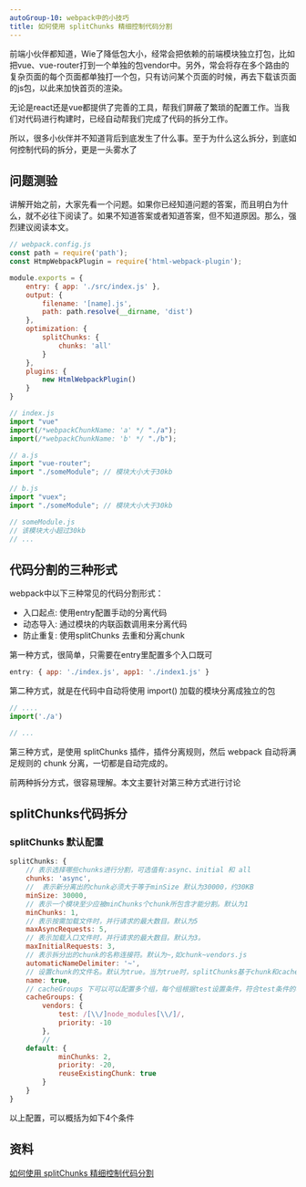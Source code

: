 ```yaml
---
autoGroup-10: webpack中的小技巧
title: 如何使用 splitChunks 精细控制代码分割
---
```

前端小伙伴都知道，Wie了降低包大小，经常会把依赖的前端模块独立打包，比如把vue、vue-router打到一个单独的包vendor中。另外，常会将存在多个路由的复杂页面的每个页面都单独打一个包，只有访问某个页面的时候，再去下载该页面的js包，以此来加快首页的渲染。

无论是react还是vue都提供了完善的工具，帮我们屏蔽了繁琐的配置工作。当我们对代码进行构建时，已经自动帮我们完成了代码的拆分工作。

所以，很多小伙伴并不知道背后到底发生了什么事。至于为什么这么拆分，到底如何控制代码的拆分，更是一头雾水了

## 问题测验
讲解开始之前，大家先看一个问题。如果你已经知道问题的答案，而且明白为什么，就不必往下阅读了。如果不知道答案或者知道答案，但不知道原因。那么，强烈建议阅读本文。
```js
// webpack.config.js
const path = require('path');
const HtmpWebpackPlugin = require('html-webpack-plugin');

module.exports = {
    entry: { app: './src/index.js' },
    output: {
        filename: '[name].js',
        path: path.resolve(__dirname, 'dist')
    }, 
    optimization: {
        splitChunks: {
            chunks: 'all'
        }
    },
    plugins: {
        new HtmlWebpackPlugin()
    }
}
```

```js
// index.js
import "vue"
import(/*webpackChunkName: 'a' */ "./a");
import(/*webpackChunkName: 'b' */ "./b");

// a.js
import "vue-router";
import "./someModule"; // 模块大小大于30kb

// b.js
import "vuex";
import "./someModule"; // 模块大小大于30kb

// someModule.js
// 该模块大小超过30kb
// ...
```
## 代码分割的三种形式
webpack中以下三种常见的代码分割形式：
- 入口起点: 使用entry配置手动的分离代码
- 动态导入: 通过模块的内联函数调用来分离代码
- 防止重复: 使用splitChunks 去重和分离chunk

第一种方式，很简单，只需要在entry里配置多个入口既可
```js
entry: { app: './index.js', app1: './index1.js' }
```
第二种方式，就是在代码中自动将使用 import() 加载的模块分离成独立的包
```js
// ....
import('./a')

// ...
```
第三种方式，是使用 splitChunks 插件，插件分离规则，然后 webpack 自动将满足规则的 chunk 分离，一切都是自动完成的。

前两种拆分方式，很容易理解。本文主要针对第三种方式进行讨论

## splitChunks代码拆分
### splitChunks 默认配置
```js
splitChunks: {
    // 表示选择哪些chunks进行分割，可选值有:async、initial 和 all
    chunks: 'async',
    //  表示新分离出的chunk必须大于等于minSize 默认为30000，约30KB
    minSize: 30000,
    // 表示一个模块至少应被minChunks个chunk所包含才能分割。默认为1
    minChunks: 1,
    // 表示按需加载文件时，并行请求的最大数目。默认为5
    maxAsyncRequests: 5,
    // 表示加载入口文件时，并行请求的最大数目。默认为3。
    maxInitialRequests: 3,
    // 表示拆分出的chunk的名称连接符。默认为~,如chunk~vendors.js
    automaticNameDelimiter: '~',
    // 设置chunk的文件名。默认为true。当为true时，splitChunks基于chunk和cacheGroups的key自动命名。
    name: true,
    // cacheGroups 下可以可以配置多个组，每个组根据test设置条件，符合test条件的模块，就分配到该组。模块可以被多个组引用，但最终会根据priority来决定打包到哪个组中。默认将所有来自 node_modules目录的模块打包至vendors组，将两个以上的chunk所共享的模块打包至default组。
    cacheGroups: {
        vendors: {
            test: /[\\/]node_modules[\\/]/,
            priority: -10
        },
        // 
    default: {
            minChunks: 2,
            priority: -20,
            reuseExistingChunk: true
        }
    }
}
```
以上配置，可以概括为如下4个条件




## 资料
[如何使用 splitChunks 精细控制代码分割](https://juejin.cn/post/6844904103848443912#heading-2)
